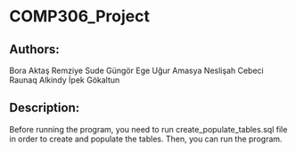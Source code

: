 # COMP306_Project

## Authors:
Bora Aktaş
Remziye Sude Güngör
Ege Uğur Amasya
Neslişah Cebeci
Raunaq Alkindy
İpek Gökaltun

## Description:
Before running the program, you need to run create_populate_tables.sql file in order to create and populate the tables. Then, you can run the program.
